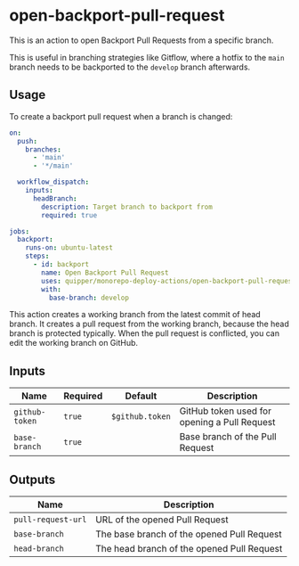 # open-backport-pull-request

This is an action to open Backport Pull Requests from a specific branch.

This is useful in branching strategies like Gitflow, where a hotfix to the `main` branch needs to be backported to the `develop` branch afterwards.

## Usage

To create a backport pull request when a branch is changed:

```yaml
on:
  push:
    branches:
      - 'main'
      - '*/main'

  workflow_dispatch:
    inputs:
      headBranch:
        description: Target branch to backport from
        required: true

jobs:
  backport:
    runs-on: ubuntu-latest
    steps:
      - id: backport
        name: Open Backport Pull Request
        uses: quipper/monorepo-deploy-actions/open-backport-pull-request@v1
        with:
          base-branch: develop
```

This action creates a working branch from the latest commit of head branch.
It creates a pull request from the working branch, because the head branch is protected typically.
When the pull request is conflicted, you can edit the working branch on GitHub.

## Inputs

| Name           | Required | Default         | Description                                  |
| -------------- | -------- | --------------- | -------------------------------------------- |
| `github-token` | `true`   | `$github.token` | GitHub token used for opening a Pull Request |
| `base-branch`  | `true`   |                 | Base branch of the Pull Request              |

## Outputs

| Name               | Description                                |
| ------------------ | ------------------------------------------ |
| `pull-request-url` | URL of the opened Pull Request             |
| `base-branch`      | The base branch of the opened Pull Request |
| `head-branch`      | The head branch of the opened Pull Request |
